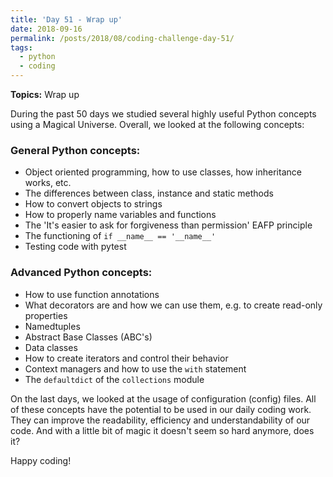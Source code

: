 ```yaml
---
title: 'Day 51 - Wrap up'
date: 2018-09-16
permalink: /posts/2018/08/coding-challenge-day-51/
tags:
  - python
  - coding
---
```


**Topics:** Wrap up

During the past 50 days we studied several highly useful Python concepts using a Magical Universe. Overall, we looked at the following concepts:

### General Python concepts:
- Object oriented programming, how to use classes, how inheritance works, etc.
- The differences between class, instance and static methods
- How to convert objects to strings
- How to properly name variables and functions
- The 'It's easier to ask for forgiveness than permission' EAFP principle
- The functioning of `if __name__ == '__name__'`
- Testing code with pytest

### Advanced Python concepts:
- How to use function annotations
- What decorators are and how we can use them, e.g. to create read-only properties
- Namedtuples
- Abstract Base Classes (ABC's)
- Data classes
- How to create iterators and control their behavior
- Context managers and how to use the `with` statement
- The `defaultdict` of the `collections` module


On the last days, we looked at the usage of configuration (config) files. All of these concepts have the potential to be used in our daily coding work. They can improve the readability, efficiency and understandability of our code. And with a little bit of magic it doesn't seem so hard anymore, does it?

Happy coding!
